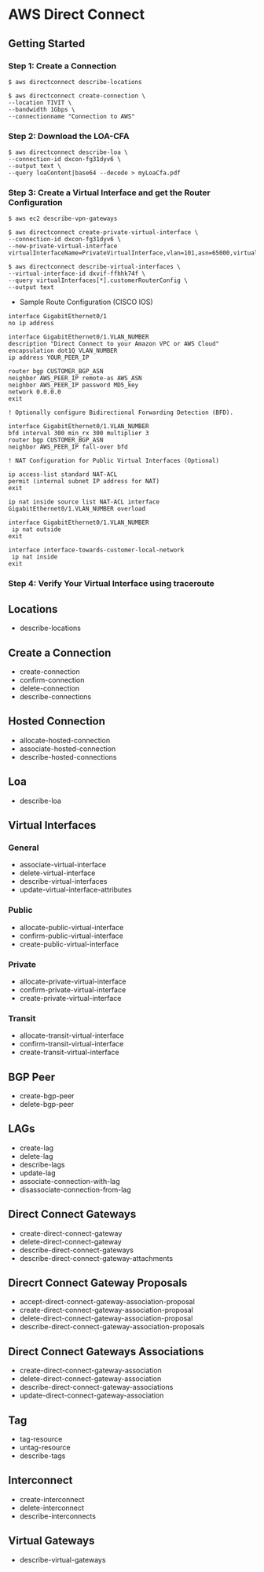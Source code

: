 # AWS Direct Connect

## Getting Started

### Step 1: Create a Connection
```
$ aws directconnect describe-locations

$ aws directconnect create-connection \
--location TIVIT \
--bandwidth 1Gbps \
--connectionname "Connection to AWS"
```

### Step 2: Download the LOA-CFA
```
$ aws directconnect describe-loa \
--connection-id dxcon-fg31dyv6 \
--output text \
--query loaContent|base64 --decode > myLoaCfa.pdf
```

### Step 3: Create a Virtual Interface and get the Router Configuration
```
$ aws ec2 describe-vpn-gateways

$ aws directconnect create-private-virtual-interface \
--connection-id dxcon-fg31dyv6 \
--new-private-virtual-interface virtualInterfaceName=PrivateVirtualInterface,vlan=101,asn=65000,virtualGatewayId=vgwebaa27db,addressFamily=ipv4

$ aws directconnect describe-virtual-interfaces \
--virtual-interface-id dxvif-ffhhk74f \
--query virtualInterfaces[*].customerRouterConfig \
--output text
```

- Sample Route Configuration (CISCO IOS)
```
interface GigabitEthernet0/1
no ip address

interface GigabitEthernet0/1.VLAN_NUMBER
description "Direct Connect to your Amazon VPC or AWS Cloud"
encapsulation dot1Q VLAN_NUMBER
ip address YOUR_PEER_IP

router bgp CUSTOMER_BGP_ASN
neighbor AWS_PEER_IP remote-as AWS_ASN
neighbor AWS_PEER_IP password MD5_key
network 0.0.0.0 
exit

! Optionally configure Bidirectional Forwarding Detection (BFD).

interface GigabitEthernet0/1.VLAN_NUMBER 
bfd interval 300 min_rx 300 multiplier 3 
router bgp CUSTOMER_BGP_ASN 
neighbor AWS_PEER_IP fall-over bfd 

! NAT Configuration for Public Virtual Interfaces (Optional)

ip access-list standard NAT-ACL
permit (internal subnet IP address for NAT)
exit

ip nat inside source list NAT-ACL interface GigabitEthernet0/1.VLAN_NUMBER overload

interface GigabitEthernet0/1.VLAN_NUMBER
 ip nat outside
exit

interface interface-towards-customer-local-network
 ip nat inside
exit
```

### Step 4: Verify Your Virtual Interface using traceroute

## Locations
- describe-locations

## Create a Connection
- create-connection
- confirm-connection
- delete-connection
- describe-connections

## Hosted Connection
- allocate-hosted-connection
- associate-hosted-connection
- describe-hosted-connections

## Loa
- describe-loa

## Virtual Interfaces

### General
- associate-virtual-interface
- delete-virtual-interface
- describe-virtual-interfaces
- update-virtual-interface-attributes

### Public
- allocate-public-virtual-interface
- confirm-public-virtual-interface
- create-public-virtual-interface

### Private
- allocate-private-virtual-interface
- confirm-private-virtual-interface
- create-private-virtual-interface

### Transit
- allocate-transit-virtual-interface
- confirm-transit-virtual-interface
- create-transit-virtual-interface

## BGP Peer
- create-bgp-peer
- delete-bgp-peer

## LAGs
- create-lag
- delete-lag
- describe-lags
- update-lag
- associate-connection-with-lag
- disassociate-connection-from-lag

## Direct Connect Gateways
- create-direct-connect-gateway
- delete-direct-connect-gateway
- describe-direct-connect-gateways
- describe-direct-connect-gateway-attachments

## Direcrt Connect Gateway Proposals
- accept-direct-connect-gateway-association-proposal
- create-direct-connect-gateway-association-proposal
- delete-direct-connect-gateway-association-proposal
- describe-direct-connect-gateway-association-proposals

## Direct Connect Gateways Associations
- create-direct-connect-gateway-association
- delete-direct-connect-gateway-association
- describe-direct-connect-gateway-associations
- update-direct-connect-gateway-association

## Tag
- tag-resource
- untag-resource
- describe-tags

## Interconnect
- create-interconnect
- delete-interconnect
- describe-interconnects

## Virtual Gateways
- describe-virtual-gateways
